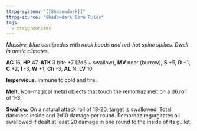 ```yaml
---
ttrpg-system: "[[Shadowdark]]"
ttrpg-source: "Shadowdark Core Rules"
tags:
  - ttrpg/monster
---
```


_Massive, blue centipedes with neck hoods and red-hot spine spikes. Dwell in arctic climates._

**AC** 16, **HP** 47, **ATK** 3 bite +7 (2d6 + swallow), **MV** near (burrow), **S** +5, **D** +1, **C** +2, **I** -3, **W** +1, **Ch** -3, **AL** N, **LV** 10

**Impervious**. Immune to cold and fire. 

**Melt.** Non-magical metal objects that touch the remorhaz melt on a d6 roll of 1-3. 

**Swallow.** On a natural attack roll of 18-20, target is swallowed. Total darkness inside and 2d10 damage per round. Remorhaz regurgitates all swallowed if dealt at least 20 damage in one round to the inside of its gullet.

